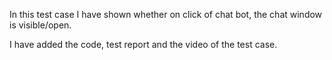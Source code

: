 
In this test case I have shown whether on click of chat bot, the chat window is visible/open.

I have added the code, test report and the video of the test case.
